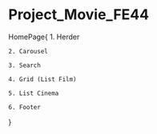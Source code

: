 # Project_Movie_FE44

HomePage{
    1. Herder

    2. Carousel

    3. Search

    4. Grid (List Film)

    5. List Cinema

    6. Footer
}